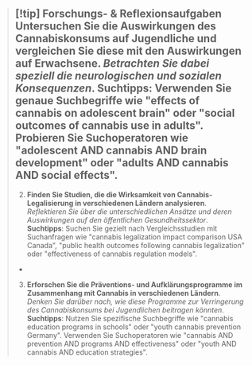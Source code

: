 >[!tip] Forschungs- & Reflexionsaufgaben
>**Untersuchen Sie die Auswirkungen des Cannabiskonsums auf Jugendliche und vergleichen Sie diese mit den Auswirkungen auf Erwachsene.** *Betrachten Sie dabei speziell die neurologischen und sozialen Konsequenzen*.
>**Suchtipps**: Verwenden Sie genaue Suchbegriffe wie "effects of cannabis on adolescent brain" oder "social outcomes of cannabis use in adults". Probieren Sie Suchoperatoren wie "adolescent AND cannabis AND brain development" oder "adults AND cannabis AND social effects".
>-
>2. **Finden Sie Studien, die die Wirksamkeit von Cannabis-Legalisierung in verschiedenen Ländern analysieren**. *Reflektieren Sie über die unterschiedlichen Ansätze und deren Auswirkungen auf den öffentlichen Gesundheitssektor*.
>**Suchtipps**: Suchen Sie gezielt nach Vergleichsstudien mit Suchanfragen wie "cannabis legalization impact comparison USA Canada", "public health outcomes following cannabis legalization" oder "effectiveness of cannabis regulation models".
>-
>3. **Erforschen Sie die Präventions- und Aufklärungsprogramme im Zusammenhang mit Cannabis in verschiedenen Ländern**. *Denken Sie darüber nach, wie diese Programme zur Verringerung des Cannabiskonsums bei Jugendlichen beitragen könnten*.
>**Suchtipps**: Nutzen Sie spezifische Suchbegriffe wie "cannabis education programs in schools" oder "youth cannabis prevention Germany". Verwenden Sie Suchoperatoren wie "cannabis AND prevention AND programs AND effectiveness" oder "youth AND cannabis AND education strategies".